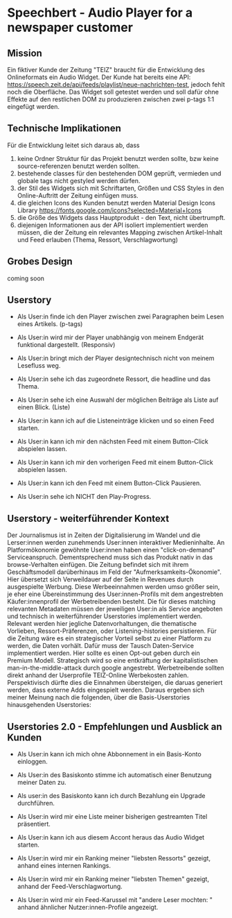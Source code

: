 # Speechbert - Audio Player for a newspaper customer

## Mission
Ein fiktiver Kunde der Zeitung "TEIZ" braucht für die Entwicklung des Onlineformats ein Audio Widget.
Der Kunde hat bereits eine API: https://speech.zeit.de/api/feeds/playlist/neue-nachrichten-test, jedoch fehlt noch die Oberfläche. Das Widget soll getestet werden und soll dafür ohne Effekte auf den restlichen DOM zu produzieren zwischen zwei p-tags  1:1 eingefügt werden.

## Technische Implikationen
Für die Entwicklung leitet sich daraus ab, dass 
1. keine Ordner Struktur für das Projekt benutzt werden sollte, bzw keine source-referenzen benutzt werden sollten.
2. bestehende classes für den bestehenden DOM geprüft, vermieden und globale tags nicht gestyled werden dürfen.
3. der Stil des Widgets sich mit Schriftarten, Größen und CSS Styles in den Online-Auftritt der Zeitung einfügen muss.
4. die gleichen Icons des Kunden benutzt werden Material Design Icons Library https://fonts.google.com/icons?selected=Material+Icons
5. die Größe des Widgets dass Hauptprodukt - den Text, nicht übertrumpft.
6. diejenigen Informationen aus der API isoliert implementiert werden müssen, die der Zeitung ein relevantes Mapping zwischen
    Artikel-Inhalt und Feed erlauben (Thema, Ressort, Verschlagwortung)

## Grobes Design
coming soon

## Userstory
+ Als User:in finde ich den Player zwischen zwei Paragraphen beim Lesen eines Artikels. (p-tags)
+ Als User:in wird mir der Player unabhängig von meinem Endgerät funktional dargestellt. (Responsiv)
+ Als User:in bringt mich der Player designtechnisch nicht von meinem Lesefluss weg.
+ Als User:in sehe ich das zugeordnete Ressort, die headline und das Thema.
+ Als User:in sehe ich eine Auswahl der möglichen Beiträge als Liste auf einen Blick. (Liste)

+ Als User:in kann ich auf die Listeneinträge klicken und so einen Feed starten.
+ Als User:in kann ich mir den nächsten Feed mit einem Button-Click abspielen lassen.
+ Als User:in kann ich mir den vorherigen Feed mit einem Button-Click abspielen lassen.
+ Als User:in kann ich den Feed mit einem Button-Click Pausieren.
+ Als User:in sehe ich NICHT den Play-Progress.

## Userstory - weiterführender Kontext
Der Journalismus ist in Zeiten der Digitalisierung im Wandel und die Lerser:innen werden zunehmends User:innen interaktiver 
Medieninhalte. An Platformökonomie gewöhnte User:innen haben einen "click-on-demand" Serviceanspruch. Dementsprechend muss 
sich das Produkt nativ in das browse-Verhalten einfügen. Die Zeitung befindet sich mit ihrem Geschäftsmodell darüberhinaus im Feld der "Aufmerksamkeits-Ökonomie". Hier übersetzt sich Verweildauer auf der Seite in Revenues durch ausgespielte Werbung. Diese Werbeeinnahmen werden umso größer sein, je eher eine Übereinstimmung des User:innen-Profils mit dem angestrebten Käufer:innenprofil der Werbetreibenden besteht. Die für dieses matching relevanten Metadaten müssen der jeweiligen User:in als Service angeboten und technisch in weiterführender Userstories implementiert werden. Relevant werden hier jegliche Datenvorhaltungen, die thematische Vorlieben, Ressort-Präferenzen, oder Listening-histories persistieren. Für die Zeitung wäre es ein strategischer Vorteil selbst zu einer Platform zu werden, die Daten vorhält. Dafür muss der Tausch Daten-Service implementiert werden. Hier sollte es einen Opt-out geben durch ein Premium Modell. Strategisch wird so eine entkräftung der kapitalistischen man-in-the-middle-attack durch google angestrebt. Werbetreibende sollten direkt anhand der Userprofile TEIZ-Online Werbekosten zahlen. Perspektivisch dürfte dies die Einnahmen übersteigen, die daruas generiert werden, dass externe Adds eingespielt werden.
Daraus ergeben sich meiner Meinung nach die folgenden, über die Basis-Userstories hinausgehenden Userstories:

## Userstories 2.0 - Empfehlungen und Ausblick an Kunden
+ Als User:in kann ich mich ohne Abbonnement in ein Basis-Konto einloggen.
+ Als User:in des Basiskonto stimme ich automatisch einer Benutzung meiner Daten zu.
+ Als user:in des Basiskonto kann ich durch Bezahlung ein Upgrade durchführen.

+ Als User:in wird mir eine Liste meiner bisherigen gestreamten Titel präsentiert.
+ Als User:in kann ich aus diesem Accont heraus das Audio Widget starten.
+ Als User:in wird mir ein Ranking meiner "liebsten Ressorts" gezeigt, anhand eines internen Rankings.
+ Als User:in wird mir ein Ranking meiner "liebsten Themen" gezeigt, anhand der Feed-Verschlagwortung.
+ Als User:in wird mir ein Feed-Karussel mit "andere Leser mochten: " anhand ähnlicher Nutzer:innen-Profile angezeigt.